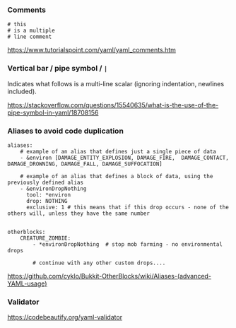 ### Comments

```
# this
# is a multiple
# line comment
```

https://www.tutorialspoint.com/yaml/yaml_comments.htm


### Vertical bar / pipe symbol / `|`

Indicates what follows is a multi-line scalar (ignoring indentation, newlines included).

https://stackoverflow.com/questions/15540635/what-is-the-use-of-the-pipe-symbol-in-yaml/18708156


### Aliases to avoid code duplication

```
aliases:
    # example of an alias that defines just a single piece of data
    - &environ [DAMAGE_ENTITY_EXPLOSION, DAMAGE_FIRE,  DAMAGE_CONTACT, DAMAGE_DROWNING, DAMAGE_FALL, DAMAGE_SUFFOCATION]

    # example of an alias that defines a block of data, using the previously defined alias
    - &environDropNothing
      tool: *environ
      drop: NOTHING
      exclusive: 1 # this means that if this drop occurs - none of the others will, unless they have the same number


otherblocks:
    CREATURE_ZOMBIE:
        - *environDropNothing  # stop mob farming - no environmental drops

        # continue with any other custom drops....
```

https://github.com/cyklo/Bukkit-OtherBlocks/wiki/Aliases-(advanced-YAML-usage)


### Validator

https://codebeautify.org/yaml-validator